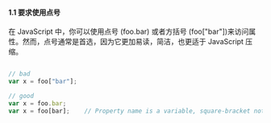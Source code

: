 #### 1.1 要求使用点号
在 JavaScript 中，你可以使用点号 (foo.bar) 或者方括号 (foo["bar"])来访问属性。然而，点号通常是首选，因为它更加易读，简洁，也更适于 JavaScript 压缩。
```javascript

// bad
var x = foo["bar"];

// good
var x = foo.bar;
var x = foo[bar];    // Property name is a variable, square-bracket notation required
```